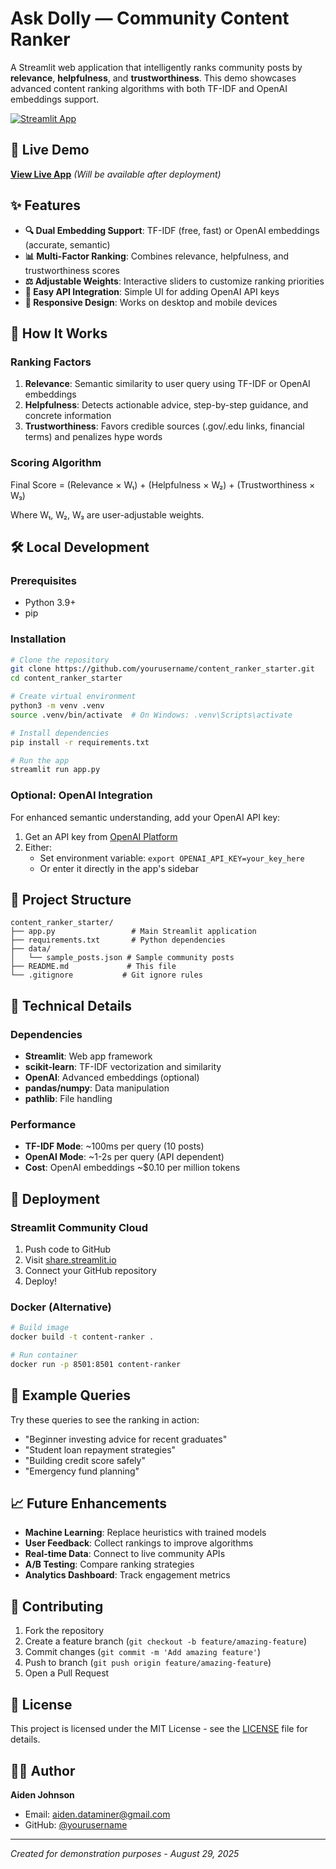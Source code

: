 # Ask Dolly — Community Content Ranker

A Streamlit web application that intelligently ranks community posts by **relevance**, **helpfulness**, and **trustworthiness**. This demo showcases advanced content ranking algorithms with both TF-IDF and OpenAI embeddings support.

[![Streamlit App](https://static.streamlit.io/badges/streamlit_badge_black_white.svg)](https://your-app-url.streamlit.app)

## 🚀 Live Demo

**[View Live App](https://your-app-url.streamlit.app)** *(Will be available after deployment)*

## ✨ Features

- **🔍 Dual Embedding Support**: TF-IDF (free, fast) or OpenAI embeddings (accurate, semantic)
- **📊 Multi-Factor Ranking**: Combines relevance, helpfulness, and trustworthiness scores
- **⚖️ Adjustable Weights**: Interactive sliders to customize ranking priorities
- **🔑 Easy API Integration**: Simple UI for adding OpenAI API keys
- **📱 Responsive Design**: Works on desktop and mobile devices

## 🎯 How It Works

### Ranking Factors
1. **Relevance**: Semantic similarity to user query using TF-IDF or OpenAI embeddings
2. **Helpfulness**: Detects actionable advice, step-by-step guidance, and concrete information
3. **Trustworthiness**: Favors credible sources (.gov/.edu links, financial terms) and penalizes hype words

### Scoring Algorithm
Final Score = (Relevance × W₁) + (Helpfulness × W₂) + (Trustworthiness × W₃)

Where W₁, W₂, W₃ are user-adjustable weights.

## 🛠️ Local Development

### Prerequisites
- Python 3.9+
- pip

### Installation

```bash
# Clone the repository
git clone https://github.com/yourusername/content_ranker_starter.git
cd content_ranker_starter

# Create virtual environment
python3 -m venv .venv
source .venv/bin/activate  # On Windows: .venv\Scripts\activate

# Install dependencies
pip install -r requirements.txt

# Run the app
streamlit run app.py
```

### Optional: OpenAI Integration

For enhanced semantic understanding, add your OpenAI API key:

1. Get an API key from [OpenAI Platform](https://platform.openai.com)
2. Either:
   - Set environment variable: `export OPENAI_API_KEY=your_key_here`
   - Or enter it directly in the app's sidebar

## 📁 Project Structure

```
content_ranker_starter/
├── app.py                 # Main Streamlit application
├── requirements.txt       # Python dependencies
├── data/
│   └── sample_posts.json # Sample community posts
├── README.md             # This file
└── .gitignore           # Git ignore rules
```

## 🔧 Technical Details

### Dependencies
- **Streamlit**: Web app framework
- **scikit-learn**: TF-IDF vectorization and similarity
- **OpenAI**: Advanced embeddings (optional)
- **pandas/numpy**: Data manipulation
- **pathlib**: File handling

### Performance
- **TF-IDF Mode**: ~100ms per query (10 posts)
- **OpenAI Mode**: ~1-2s per query (API dependent)
- **Cost**: OpenAI embeddings ~$0.10 per million tokens

## 🚀 Deployment

### Streamlit Community Cloud
1. Push code to GitHub
2. Visit [share.streamlit.io](https://share.streamlit.io)
3. Connect your GitHub repository
4. Deploy!

### Docker (Alternative)
```bash
# Build image
docker build -t content-ranker .

# Run container
docker run -p 8501:8501 content-ranker
```

## 🧪 Example Queries

Try these queries to see the ranking in action:

- "Beginner investing advice for recent graduates"
- "Student loan repayment strategies"
- "Building credit score safely"
- "Emergency fund planning"

## 📈 Future Enhancements

- **Machine Learning**: Replace heuristics with trained models
- **User Feedback**: Collect rankings to improve algorithms
- **Real-time Data**: Connect to live community APIs
- **A/B Testing**: Compare ranking strategies
- **Analytics Dashboard**: Track engagement metrics

## 🤝 Contributing

1. Fork the repository
2. Create a feature branch (`git checkout -b feature/amazing-feature`)
3. Commit changes (`git commit -m 'Add amazing feature'`)
4. Push to branch (`git push origin feature/amazing-feature`)
5. Open a Pull Request

## 📄 License

This project is licensed under the MIT License - see the [LICENSE](LICENSE) file for details.

## 👨‍💻 Author

**Aiden Johnson**
- Email: [aiden.dataminer@gmail.com](mailto:aiden.dataminer@gmail.com)
- GitHub: [@yourusername](https://github.com/yourusername)

---

*Created for demonstration purposes - August 29, 2025*

